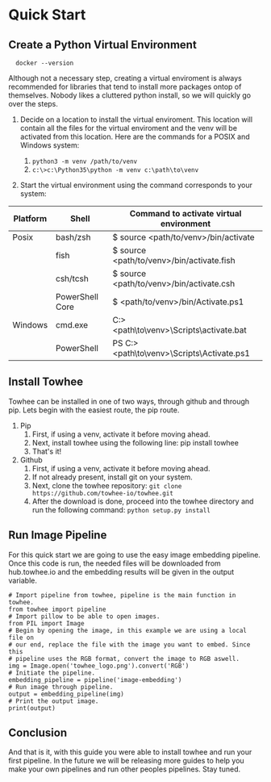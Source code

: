 # Quick Start

## Create a Python Virtual Environment

```shell
  docker --version
```

Although not a necessary step, creating a virtual enviroment is always recommended for libraries that tend to install more packages ontop of themselves. Nobody likes a cluttered python install, so we will quickly go over the steps.

1. Decide on a location to install the virtual enviroment. This location will contain all the files for the virtual enviroment and the venv will be activated from this location. Here are the commands for a POSIX and Windows system:

   1. `python3 -m venv /path/to/venv`
   2. `c:\>c:\Python35\python -m venv c:\path\to\venv`

2. Start the virtual environment using the command corresponds to your system:

| Platform | Shell           | Command to activate virtual environment     |
| -------- | --------------- | ------------------------------------------- |
| Posix    | bash/zsh        | $ source <path/to/venv>/bin/activate        |
|          | fish            | $ source <path/to/venv>/bin/activate.fish   |
|          | csh/tcsh        | $ source <path/to/venv>/bin/activate.csh    |
|          | PowerShell Core | $ <path/to/venv>/bin/Activate.ps1           |
| Windows  | cmd.exe         | C:\> <path\to\venv>\Scripts\activate.bat    |
|          | PowerShell      | PS C:\> <path\to\venv>\Scripts\Activate.ps1 |

## Install Towhee

Towhee can be installed in one of two ways, through github and through pip. Lets begin with the easiest route, the pip route.

1. Pip
   1. First, if using a venv, activate it before moving ahead.
   2. Next, install towhee using the following line: pip install towhee
   3. That's it!
2. Github
   1. First, if using a venv, activate it before moving ahead.
   2. If not already present, install git on your system.
   3. Next, clone the towhee repository:
      `git clone https://github.com/towhee-io/towhee.git`
   4. After the download is done, proceed into the towhee directory and run the following command:
      `python setup.py install`

## Run Image Pipeline

For this quick start we are going to use the easy image embedding pipeline. Once this code is run, the needed files will be downloaded from hub.towhee.io and the embedding results will be given in the output variable.

```
# Import pipeline from towhee, pipeline is the main function in towhee.
from towhee import pipeline
# Import pillow to be able to open images.
from PIL import Image
# Begin by opening the image, in this example we are using a local file on
# our end, replace the file with the image you want to embed. Since this
# pipeline uses the RGB format, convert the image to RGB aswell.
img = Image.open('towhee_logo.png').convert('RGB')
# Initiate the pipeline.
embedding_pipeline = pipeline('image-embedding')
# Run image through pipeline.
output = embedding_pipeline(img)
# Print the output image.
print(output)
```

## Conclusion

And that is it, with this guide you were able to install towhee and run your first pipeline. In the future we will be releasing more guides to help you make your own pipelines and run other peoples pipelines. Stay tuned.
